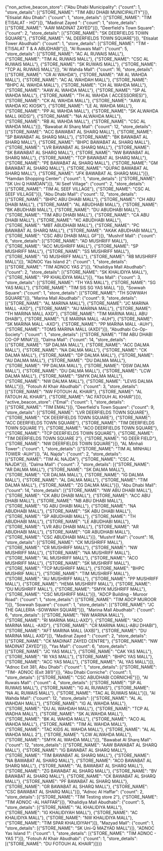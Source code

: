 {"non_active_beacon_store": {"Abu Dhabi Municipality": {"count": 1, "store_details": [{"STORE_NAME": "TIM ABU DHABI MUNICIPALITY"}]}, "Etisalat Abu Dhabi": {"count": 1, "store_details": [{"STORE_NAME": "TIM ETISALAT - HO"}]}, "Madinat Zayed ": {"count": 1, "store_details": [{"STORE_NAME": "AAW MADINAT ZAYED"}]}, "Deerfield's Town Square": {"count": 2, "store_details": [{"STORE_NAME": "SK DEERFIELDS TOWN SQUARE"}, {"STORE_NAME": "AL DEERFIELDS TOWN SQUARE"}]}, "Etisalat Tower Abudhabi": {"count": 1, "store_details": [{"STORE_NAME": "TIM - ETISALAT T & A ABUDHABI"}]}, "Al Ruwais Mall": {"count": 5, "store_details": [{"STORE_NAME": "AC AL RUWAIS MALL"}, {"STORE_NAME": "TIM AL RUWAIS MALL"}, {"STORE_NAME": "CSC  AL RUWAIS MALL"}, {"STORE_NAME": "SK RUWAIS MALL"}, {"STORE_NAME": "TCP AL RUWAIS MALL"}]}, "Al Wahda Mall": {"count": 16, "store_details": [{"STORE_NAME": "CR Al WAHDA"}, {"STORE_NAME": "AR AL WAHDA  MALL"}, {"STORE_NAME": "AC AL WAHDAH MALL"}, {"STORE_NAME": "BHPC AL WAHDA MALL"}, {"STORE_NAME": "CH AL WAHDA MALL"}, {"STORE_NAME": "AAW AL WAHDA MALL"}, {"STORE_NAME": "SP AL WAHDA MALL"}, {"STORE_NAME": "TH AL WAHDA ( ACCESSORIES)"}, {"STORE_NAME": "CK AL WAHDA MALL"}, {"STORE_NAME": "AAW AL WAHDA KC KIOSK"}, {"STORE_NAME": "LE AL WAHDA MALL"}, {"STORE_NAME": "PP AL WAHDA MALL"}, {"STORE_NAME": "SK ALWAHDA MALL (KIDS)"}, {"STORE_NAME": "NA ALWAHDA MALL"}, {"STORE_NAME": "RB AL WAHDA MALL"}, {"STORE_NAME": "CSC AL WAHDA MALL"}]}, "Bawabat Al Sharq Mall": {"count": 12, "store_details": [{"STORE_NAME": "ACC BAWABAT AL SHARQ MALL"}, {"STORE_NAME": "SP BAWABAT AL SHARQ MALL"}, {"STORE_NAME": "BK BAWABAT AL SHARQ MALL"}, {"STORE_NAME": "BHPC BAWABAT AL SHARQ MALL"}, {"STORE_NAME": "LVR BAWABAT AL SHARQ MALL"}, {"STORE_NAME": "SK BAWABAT AL SHARQ MALL"}, {"STORE_NAME": "NW BAWABAT AL SHARQ MALL"}, {"STORE_NAME": "TCP BAWABAT AL SHARQ MALL"}, {"STORE_NAME": "PE  BAWABAT AL SHARQ MALL"}, {"STORE_NAME": "GM BAWABAT AL SHARQ MALL"}, {"STORE_NAME": "QUPAC BAWABAT AL SHARQ MALL"}, {"STORE_NAME": "JFK BAWABAT AL SHARQ MALL"}]}, "Hamdan Shopping Center": {"count": 1, "store_details": [{"STORE_NAME": "SK Uni Q HAMDAN"}]}, "Al Seef Village": {"count": 2, "store_details": [{"STORE_NAME": "TIM AL SEEF VILLAGE"}, {"STORE_NAME": "CSC AL SEEF VILLAGE"}]}, "Abu Dhabi Mall": {"count": 12, "store_details": [{"STORE_NAME": "BHPC ABU DHABI MALL"}, {"STORE_NAME": "CH ABU DHABI MALL"}, {"STORE_NAME": "AL ABUDHABI MALL"}, {"STORE_NAME": "BK ABUDHABI MALL"}, {"STORE_NAME": "DU ABUDHABI MALL"}, {"STORE_NAME": "TIM ABU DHABI MALL"}, {"STORE_NAME": "CA ABU DHABI MALL"}, {"STORE_NAME": "KC ABUDHABI MALL"}, {"STORE_NAME": "MBT ABUDHABI MALL"}, {"STORE_NAME": "PC BAWABAT AL SHARQ MALL"}, {"STORE_NAME": "AKAK ABUDHABI MALL"}, {"STORE_NAME": "CSC ABU DHABI MALL GF"}]}, "Mushrif Mall": {"count": 6, "store_details": [{"STORE_NAME": "AD MUSHRIFF MALL"}, {"STORE_NAME": "ACC MUSHRIFF MALL"}, {"STORE_NAME": "SP MUSHRIFF MALL"}, {"STORE_NAME": "SS MUSHRIFF MALL"}, {"STORE_NAME": "IG MUSHRIFF MALL"}, {"STORE_NAME": "RB MUSHRIFF MALL"}]}, "ADNOC Yas Island 2": {"count": 1, "store_details": [{"STORE_NAME": "TIM ADNOC YAS 2"}]}, "Khalidiya Mall Abudhabi": {"count": 2, "store_details": [{"STORE_NAME": "SK KHALIDIYA MALL"}, {"STORE_NAME": "PP KHALIDIYA MALL"}]}, "Yas Mall": {"count": 3, "store_details": [{"STORE_NAME": "TH YAS MALL"}, {"STORE_NAME": "SG YAS MALL"}, {"STORE_NAME": "TIM SIS SG YAS MALL "}]}, "Sowwah Square": {"count": 1, "store_details": [{"STORE_NAME": "TH SOWWAH SQUARE"}]}, "Marina Mall Abudhabi": {"count": 9, "store_details": [{"STORE_NAME": "AL MARINA MALL"}, {"STORE_NAME": "JC MARINA MALL -AXD"}, {"STORE_NAME": "AU MARINA MALL"}, {"STORE_NAME": "TH MARINA MALL AXD"}, {"STORE_NAME": "TIM MARINA MALL ABU DHABI"}, {"STORE_NAME": "LE MARINA MALL -AUH"}, {"STORE_NAME": "SK MARINA MALL -AXD"}, {"STORE_NAME": "PP MARINA MALL -AUH"}, {"STORE_NAME": "TOMS MARINA MALL (AXD)"}]}, "Abudhabi Co-Op-Society": {"count": 1, "store_details": [{"STORE_NAME": "TIM ABU DHABI CO-OP MINA"}]}, "Dalma Mall": {"count": 14, "store_details": [{"STORE_NAME": "SP  DALMA MALL"}, {"STORE_NAME": "ACC DALMA MALL"}, {"STORE_NAME": "NA DALMA MALL"}, {"STORE_NAME": "CK DALMA MALL"}, {"STORE_NAME": "DP DALMA MALL"}, {"STORE_NAME": "AU DALMA MALL"}, {"STORE_NAME": "DU DALMA MALL"}, {"STORE_NAME": "PP DALMA MALL"}, {"STORE_NAME": "DSW DALMA MALL"}, {"STORE_NAME": "DU DALMA MALL"}, {"STORE_NAME": "LCW DALMA MALL"}, {"STORE_NAME": "SMYK DALMA MALL"}, {"STORE_NAME": "NW DALMA MALL"}, {"STORE_NAME": "LEVIS DALMA MALL"}]}, "Fotouh Al Khair Abudhabi": {"count": 3, "store_details": [{"STORE_NAME": "NW FOTOUH AL KHAIR"}, {"STORE_NAME": "AL FATOUH AL KHAIR"}, {"STORE_NAME": "AC FATOUH AL KHAIR"}]}}, "active_beacon_store": {"Emal": {"count": 1, "store_details": [{"STORE_NAME": "TIM EMAL"}]}, "Deerfield's Town Square": {"count": 9, "store_details": [{"STORE_NAME": "LVR DEERFIELDS TOWN SQUARE"}, {"STORE_NAME": "CK  DEERFIELDS TOWN SQUARE"}, {"STORE_NAME": "ACC DEERFIELDS TOWN SQUARE"}, {"STORE_NAME": "TIM DEERFIELDS TOWN SQUARE 1"}, {"STORE_NAME": "ACO DEERFIELDS TOWN SQUARE"}, {"STORE_NAME": "TCP DEERFIELDS TOWN SQUARE"}, {"STORE_NAME": "TIM DEERFIELDS TOWN SQUARE 2"}, {"STORE_NAME": "IG DEER FIELD"}, {"STORE_NAME": "NW DEERFIELDS TOWN SQUARE"}]}, "AL Minhali Tower": {"count": 1, "store_details": [{"STORE_NAME": "TIM AL MINHALI TOWER -AUH"}]}, "AL Najda": {"count": 2, "store_details": [{"STORE_NAME": "TIM AL NAJDA"}, {"STORE_NAME": "CSC AL NAJDA"}]}, "Dalma Mall": {"count": 7, "store_details": [{"STORE_NAME": "AR DALMA MALL"}, {"STORE_NAME": "SK DALMA MALL"}, {"STORE_NAME": "CR DALMA MALL"}, {"STORE_NAME": "IG DALMA MALL"}, {"STORE_NAME": "AL DALMA MALL"}, {"STORE_NAME": "TIM DALMA MALL"}, {"STORE_NAME": "ZG DALMA MALL"}]}, "Abu Dhabi Mall": {"count": 14, "store_details": [{"STORE_NAME": "NW ABU DHABI MALL"}, {"STORE_NAME": "CK ABU DHABI MALL"}, {"STORE_NAME": "ACC ABU DHABI MALL"}, {"STORE_NAME": "NB ABU DHABI MALL"}, {"STORE_NAME": "IG ABU DHABI MALL"}, {"STORE_NAME": "NA ABUDHABI MALL"}, {"STORE_NAME": "SK ABU DHABI MALL"}, {"STORE_NAME": "SP ABUDHABI MALL"}, {"STORE_NAME": "TH ABUDHABI MALL"}, {"STORE_NAME": "LE ABUDHABI MALL"}, {"STORE_NAME": "LVR ABU DHABI MALL"}, {"STORE_NAME": "AR ABUDHABI MALL"}, {"STORE_NAME": "GR ABUDHABI MALL"}, {"STORE_NAME": "CSC ABUDHABI MALL"}]}, "Mushrif Mall": {"count": 16, "store_details": [{"STORE_NAME": "CK MUSHRIFF MALL"}, {"STORE_NAME": "CR MUSHRIFF MALL"}, {"STORE_NAME": "NW MUSHRIFF MALL"}, {"STORE_NAME": "NA MUSHRIFF MALL"}, {"STORE_NAME": "AL MUSHRIFF MALL"}, {"STORE_NAME": "ACO MUSHRIFF MALL"}, {"STORE_NAME": "SK MUSHRIFF MALL"}, {"STORE_NAME": "TCP MUSHRIFF MALL"}, {"STORE_NAME": "BHPC MUSHRIF MALL"}, {"STORE_NAME": "TIM MUSHRIFF  MALL"}, {"STORE_NAME": "AU MUSHRIFF  MALL"}, {"STORE_NAME": "PP MUSHRIFF MALL"}, {"STORE_NAME": "HEMA MUSHRIFF MALL"}, {"STORE_NAME": "DU MUSHRIFF MALL"}, {"STORE_NAME": "SMYK MUSHRIFF MALL"}, {"STORE_NAME": "CSC MUSHRIFF MALL"}]}, "ADCP Building - Muroor Road": {"count": 1, "store_details": [{"STORE_NAME": "TIM ADCP MUROOR "}]}, "Sowwah Square": {"count": 1, "store_details": [{"STORE_NAME": "JC THE GALLERIA -SOWWAH SQUARE"}]}, "Marina Mall Abudhabi": {"count": 6, "store_details": [{"STORE_NAME": "NW MARINA MALL"}, {"STORE_NAME": "RI MARINA MALL-AXD"}, {"STORE_NAME": "ACO MARINA MALL -AXD"}, {"STORE_NAME": "CR MARINA MALL-ABU DHABI"}, {"STORE_NAME": "AFT MARINA MALL (AXB)"}, {"STORE_NAME": "DU MARINA MALL AXD"}]}, "Madinat Zayed ": {"count": 2, "store_details": [{"STORE_NAME": "CK MADINAT ZAYED CENTRE"}, {"STORE_NAME": "NW MADINAT ZAYED"}]}, "Yas Mall": {"count": 6, "store_details": [{"STORE_NAME": "JC YAS MALL"}, {"STORE_NAME": "CAK YAS MALL"}, {"STORE_NAME": "RI YAS MALL"}, {"STORE_NAME": "BHPC YAS MALL"}, {"STORE_NAME": "ACC YAS MALL"}, {"STORE_NAME": "AL YAS MALL"}]}, "Adnoc Exit 381, Abu Dhabi": {"count": 1, "store_details": [{"STORE_NAME": "TIM- ADNOC (Exit 381)"}]}, "Abu Dhabi Corniche": {"count": 1, "store_details": [{"STORE_NAME": "CSC ABUDHABI CORNICHE"}]}, "Al Ruwais Mall": {"count": 4, "store_details": [{"STORE_NAME": "SP AL RUWAIS MALL"}, {"STORE_NAME": "IG AL RUWAIS"}, {"STORE_NAME": "NA AL RUWAIS MALL"}, {"STORE_NAME": "TAC AL RUWAIS MALL"}]}, "Al Wahda Mall": {"count": 12, "store_details": [{"STORE_NAME": "AL AL WAHDAH MALL"}, {"STORE_NAME": "IG AL WAHDA MALL"}, {"STORE_NAME": "DU AL WAHDAH  MALL"}, {"STORE_NAME": "TCP AL WADHA MALL"}, {"STORE_NAME": "SK ALWAHDA MALL"}, {"STORE_NAME": "BK AL WAHDA MALL"}, {"STORE_NAME": "ACO AL WAHDA  MALL"}, {"STORE_NAME": "TIM AL WAHDA MALL"}, {"STORE_NAME": "TAC KIDS AL WAHDA MALL"}, {"STORE_NAME": "AL AL WAHDA MALL 2"}, {"STORE_NAME": "LCW ALWAHDA MALL"}, {"STORE_NAME": "SMYK AL WAHDA MALL"}]}, "Bawabat Al Sharq Mall": {"count": 12, "store_details": [{"STORE_NAME": "AAW BAWABAT AL SHARQ MALL"}, {"STORE_NAME": "IG  BAWABAT AL SHARQ MALL"}, {"STORE_NAME": "TIM BAWABAT AL SHARQ MALL"}, {"STORE_NAME": "NA BAWABAT AL SHARQ MALL"}, {"STORE_NAME": "ACO BAWABAT AL SHARQ MALL"}, {"STORE_NAME": "AL BAWABAT AL SHARQ MALL"}, {"STORE_NAME": "ZG BAWABAT AL SHARQ MALL"}, {"STORE_NAME": "BV BAWABAT AL SHARQ MALL"}, {"STORE_NAME": "CK BAWABAT AL SHARQ MALL"}, {"STORE_NAME": "PF BAWABAT AL SHARQ MALL"}, {"STORE_NAME": "GR BAWABAT AL SHARQ MALL"}, {"STORE_NAME": "CSC BAWABAT AL SHARQ MALL"}]}, "Adnoc Al Haffar": {"count": 2, "store_details": [{"STORE_NAME": "TIM Testing store 2"}, {"STORE_NAME": "TIM ADNOC -AL HAFFAR"}]}, "Khalidiya Mall Abudhabi": {"count": 5, "store_details": [{"STORE_NAME": "AL KHALIDIYA MALL"}, {"STORE_NAME": "IG KHALIDIYAH MALL"}, {"STORE_NAME": "AC KHALIDIYA MALL"}, {"STORE_NAME": "NW KHALIDIYA MALL"}, {"STORE_NAME": "TIM SPAR KHALIDIYAH"}]}, "Mazyad Mall": {"count": 1, "store_details": [{"STORE_NAME": "SK  Uni-Q MAZYAD MALL"}]}, "ADNOC Yas Island 1": {"count": 1, "store_details": [{"STORE_NAME": "TIM ADNOC - YAS 1"}]}, "Fotouh Al Khair Abudhabi": {"count": 1, "store_details": [{"STORE_NAME": "DU FOTOUH AL KHAIR"}]}}}
